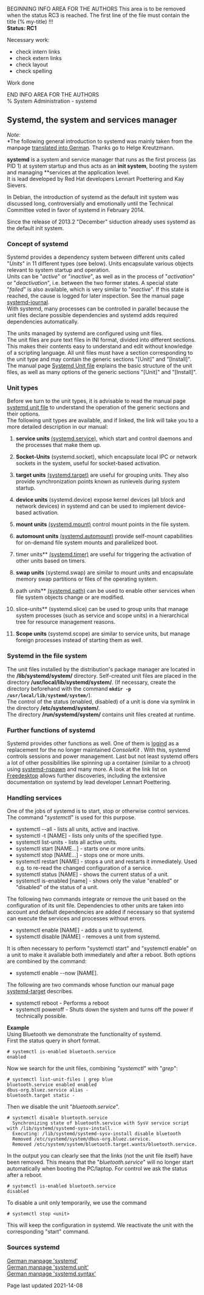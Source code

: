 BEGINNING   INFO AREA FOR THE AUTHORS
This area is to be removed when the status RC3 is reached. The first line of the file must contain the title (% my-title) !!!  
**Status: RC1**

Necessary work:

+ check intern links  
+ check extern links  
+ check layout  
+ check spelling  

Work done


END   INFO AREA FOR THE AUTHORS  
% System Administration - systemd

## Systemd, the system and services manager

*Note:*  
*The following general introduction to systemd was mainly taken from the manpage [translated into German](https://manpages.debian.org/testing/manpages-de/systemd.1.de.html). Thanks go to Helge Kreutzmann.

**systemd** is a system and service manager that runs as the first process (as PID 1) at system startup and thus acts as an **init system**, booting the system and managing **services at the application level.  
It is lead developed by Red Hat developers Lennart Poettering and Kay Sievers.

In Debian, the introduction of systemd as the default init system was discussed long, controversially and emotionally until the Technical Committee voted in favor of systemd in February 2014.  

Since the release of 2013.2 "December" siduction already uses systemd as the default init system.

### Concept of systemd

Systemd provides a dependency system between different units called "*Units*" in 11 different types (see below). Units encapsulate various objects relevant to system startup and operation.  
Units can be "*active*" or "*inactive*", as well as in the process of "*activation*" or "*deactivation*", i.e. between the two former states. A special state "*failed*" is also available, which is very similar to "*inactive*". If this state is reached, the cause is logged for later inspection. See the manual page [systemd-journal](./systemd-journald_en.md#systemjournal).  
With systemd, many processes can be controlled in parallel because the unit files declare possible dependencies and systemd adds required dependencies automatically.

The units managed by systemd are configured using unit files.  
The unit files are pure text files in INI format, divided into different sections. This makes their contents easy to understand and edit without knowledge of a scripting language. All unit files must have a section corresponding to the unit type and may contain the generic sections "[Unit]" and "[Install]".  
The manual page [Systemd Unit file](./systemd-unit-file_en.md#systemd-unit-file) explains the basic structure of the unit files, as well as many options of the generic sections "[Unit]" and "[Install]".

### Unit types

Before we turn to the unit types, it is advisable to read the manual page [systemd unit file](./systemd-unit-file_en.md#systemd-unit-file) to understand the operation of the generic sections and their options.  
The following unit types are available, and if linked, the link will take you to a more detailed description in our manual:

1. **service units** [(systemd.service)](./systemd-service_en.md#systemd-service), which start and control daemons and the processes that make them up. 

2. **Socket-Units** (systemd.socket), which encapsulate local IPC or network sockets in the system, useful for socket-based activation.

3. **target units** [(systemd.target)](./systemd-target_en.md#systemd-target---target-unit) are useful for grouping units. They also provide synchronization points known as runlevels during system startup.

4. **device units** (systemd.device) expose kernel devices (all block and network devices) in systemd and can be used to implement device-based activation.

5. **mount units** [(systemd.mount)](./systemd-mount_en.md#systemd-mount) control mount points in the file system.

6. **automount units** [(systemd.automount)](./systemd-mount_en.md#systemd-mount) provide self-mount capabilities for on-demand file system mounts and parallelized boot.

7. timer units** [(systemd.timer)](./systemd-timer_en.md#systemd-timer) are useful for triggering the activation of other units based on timers.

8. **swap units** (systemd.swap) are similar to mount units and encapsulate memory swap partitions or files of the operating system.

9. path units** [(systemd.path)](./systemd-path_en.md#systemd-path) can be used to enable other services when file system objects change or are modified.

10. slice-units** (systemd.slice) can be used to group units that manage system processes (such as service and scope units) in a hierarchical tree for resource management reasons.

11. **Scope units** (systemd.scope) are similar to service units, but manage foreign processes instead of starting them as well.

### Systemd in the file system

The unit files installed by the distribution's package manager are located in the **/lib/systemd/system/** directory. Self-created unit files are placed in the directory **/usr/local/lib/systemd/system/**. (If necessary, create the directory beforehand with the command **`mkdir -p /usr/local/lib/systemd/system/`**).  
The control of the status (enabled, disabled) of a unit is done via symlink in the directory **/etc/systemd/system/**.  
The directory **/run/systemd/system/** contains unit files created at runtime.

### Further functions of systemd

Systemd provides other functions as well. One of them is [logind](https://www.freedesktop.org/software/systemd/man/systemd-logind.service.html) as a replacement for the no longer maintained *ConsoleKit* . With this, systemd controls sessions and power management. Last but not least systemd offers a lot of other possibilities like spinning up a container (similar to a chroot) using [systemd-nspawn](http://0pointer.de/public/systemd-man/systemd-nspawn.html) and many more. A look at the link list on [Freedesktop](https://www.freedesktop.org/wiki/Software/systemd/) allows further discoveries, including the extensive documentation on systemd by lead developer Lennart Poettering.

### Handling services

One of the jobs of systemd is to start, stop or otherwise control services. The command "*systemctl*" is used for this purpose.

+ systemctl --all - lists all units, active and inactive.
+ systemctl -t [NAME] - lists only units of the specified type.
+ systemctl list-units - lists all active units.
+ systemctl start [NAME...] - starts one or more units.
+ systemctl stop [NAME...] - stops one or more units.
+ systemctl restart [NAME] - stops a unit and restarts it immediately. Used e.g. to re-read the changed configuration of a service.
+ systemctl status [NAME] - shows the current status of a unit.
+ systemctl is-enabled [name] - shows only the value "enabled" or "disabled" of the status of a unit.

The following two commands integrate or remove the unit based on the configuration of its unit file. Dependencies to other units are taken into account and default dependencies are added if necessary so that systemd can execute the services and processes without errors.

+ systemctl enable [NAME] - adds a unit to systemd.
+ systemctl disable [NAME] - removes a unit from systemd.

It is often necessary to perform "systemctl start" and "systemctl enable" on a unit to make it available both immediately and after a reboot. Both options are combined by the command:

+ systemctl enable --now [NAME].

The following are two commands whose function our manual page [systemd-target](./systemd-target_en.md#systemd-target---target-unit) describes.

+ systemctl reboot - Performs a reboot
+ systemctl poweroff - Shuts down the system and turns off the power if technically possible.

**Example**  
Using Bluetooth we demonstrate the functionality of systemd.  
First the status query in short format.

~~~
# systemctl is-enabled bluetooth.service
enabled
~~~

Now we search for the unit files, combining *"systemctl*" with "*grep*":

~~~
# systemctl list-unit-files | grep blue
bluetooth.service enabled enabled
dbus-org.bluez.service alias -
bluetooth.target static - 
~~~

Then we disable the unit "*bluetooth.service*".

~~~
# systemctl disable bluetooth.service
  Synchronizing state of bluetooth.service with SysV service script with /lib/systemd/systemd-sysv-install.
  Executing: /lib/systemd/systemd-sysv-install disable bluetooth
  Removed /etc/systemd/system/dbus-org.bluez.service.
  Removed /etc/system/system/bluetooth.target.wants/bluetooth.service.
~~~

In the output you can clearly see that the links (not the unit file itself) have been removed. This means that the "*bluetooth.service*" will no longer start automatically when booting the PC/laptop. For control we ask the status after a reboot.

~~~
# systemctl is-enabled bluetooth.service  
disabled
~~~

To disable a unit only temporarily, we use the command

~~~
# systemctl stop <unit>
~~~

This will keep the configuration in systemd. We reactivate the unit with the corresponding "start" command.

### Sources systemd

[German manpage 'systemd'](https://manpages.debian.org/testing/manpages-de/systemd.1.de.html)  
[German manpage 'systemd.unit'](https://manpages.debian.org/testing/manpages-de/systemd.unit.5.de.html)  
[German manpage 'systemd.syntax'](https://manpages.debian.org/testing/manpages-de/systemd.syntax.7.de.html)

<div id="rev">Page last updated 2021-14-08</div
